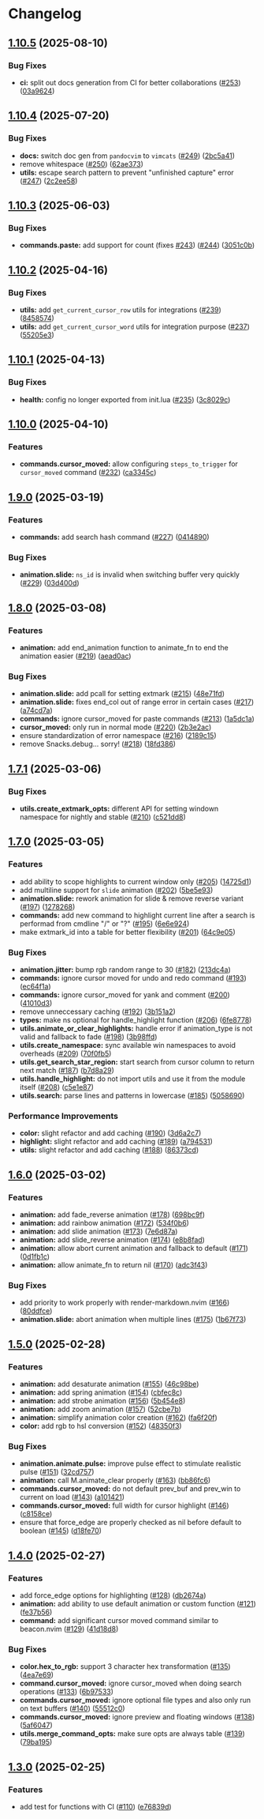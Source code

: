 # Changelog

## [1.10.5](https://github.com/y3owk1n/undo-glow.nvim/compare/v1.10.4...v1.10.5) (2025-08-10)


### Bug Fixes

* **ci:** split out docs generation from CI for better collaborations ([#253](https://github.com/y3owk1n/undo-glow.nvim/issues/253)) ([03a9624](https://github.com/y3owk1n/undo-glow.nvim/commit/03a96242e95ec7df24b97169aa04720c190cb83b))

## [1.10.4](https://github.com/y3owk1n/undo-glow.nvim/compare/v1.10.3...v1.10.4) (2025-07-20)


### Bug Fixes

* **docs:** switch doc gen from `pandocvim` to `vimcats` ([#249](https://github.com/y3owk1n/undo-glow.nvim/issues/249)) ([2bc5a41](https://github.com/y3owk1n/undo-glow.nvim/commit/2bc5a41dd5243006d755df2265275742d0763470))
* remove whitespace ([#250](https://github.com/y3owk1n/undo-glow.nvim/issues/250)) ([62ae373](https://github.com/y3owk1n/undo-glow.nvim/commit/62ae37311fd71a2d5da32b1b30ca9882d7c7b86a))
* **utils:** escape search pattern to prevent "unfinished capture" error ([#247](https://github.com/y3owk1n/undo-glow.nvim/issues/247)) ([2c2ee58](https://github.com/y3owk1n/undo-glow.nvim/commit/2c2ee5819107eac8662ed693008fe47f91c3f8b1))

## [1.10.3](https://github.com/y3owk1n/undo-glow.nvim/compare/v1.10.2...v1.10.3) (2025-06-03)


### Bug Fixes

* **commands.paste:** add support for count (fixes [#243](https://github.com/y3owk1n/undo-glow.nvim/issues/243)) ([#244](https://github.com/y3owk1n/undo-glow.nvim/issues/244)) ([3051c0b](https://github.com/y3owk1n/undo-glow.nvim/commit/3051c0bde5efbc598ac8125c1d5d38b0990a231d))

## [1.10.2](https://github.com/y3owk1n/undo-glow.nvim/compare/v1.10.1...v1.10.2) (2025-04-16)


### Bug Fixes

* **utils:** add `get_current_cursor_row` utils for integrations ([#239](https://github.com/y3owk1n/undo-glow.nvim/issues/239)) ([8458574](https://github.com/y3owk1n/undo-glow.nvim/commit/8458574b2029418dedf2214481598761d68c6341))
* **utils:** add `get_current_cursor_word` utils for integration purpose ([#237](https://github.com/y3owk1n/undo-glow.nvim/issues/237)) ([55205e3](https://github.com/y3owk1n/undo-glow.nvim/commit/55205e319813bb11df19462474e299c08c9ed7c6))

## [1.10.1](https://github.com/y3owk1n/undo-glow.nvim/compare/v1.10.0...v1.10.1) (2025-04-13)


### Bug Fixes

* **health:** config no longer exported from init.lua ([#235](https://github.com/y3owk1n/undo-glow.nvim/issues/235)) ([3c8029c](https://github.com/y3owk1n/undo-glow.nvim/commit/3c8029c2148f9f64da4660ec687502ac80ea3534))

## [1.10.0](https://github.com/y3owk1n/undo-glow.nvim/compare/v1.9.0...v1.10.0) (2025-04-10)


### Features

* **commands.cursor_moved:** allow configuring `steps_to_trigger` for `cursor_moved` command ([#232](https://github.com/y3owk1n/undo-glow.nvim/issues/232)) ([ca3345c](https://github.com/y3owk1n/undo-glow.nvim/commit/ca3345cf44eb902bb27fa2081cb8f3d85fa5c671))

## [1.9.0](https://github.com/y3owk1n/undo-glow.nvim/compare/v1.8.0...v1.9.0) (2025-03-19)


### Features

* **commands:** add search hash command ([#227](https://github.com/y3owk1n/undo-glow.nvim/issues/227)) ([0414890](https://github.com/y3owk1n/undo-glow.nvim/commit/041489034b082b133192726c39b7e879e0031d7d))


### Bug Fixes

* **animation.slide:** `ns_id` is invalid when switching buffer very quickly ([#229](https://github.com/y3owk1n/undo-glow.nvim/issues/229)) ([03d400d](https://github.com/y3owk1n/undo-glow.nvim/commit/03d400d6282c1baff639eeff22c8beca5a4291c2))

## [1.8.0](https://github.com/y3owk1n/undo-glow.nvim/compare/v1.7.1...v1.8.0) (2025-03-08)


### Features

* **animation:** add end_animation function to animate_fn to end the animation easier ([#219](https://github.com/y3owk1n/undo-glow.nvim/issues/219)) ([aead0ac](https://github.com/y3owk1n/undo-glow.nvim/commit/aead0ac612d750df1fe568a4dea9390b3c6059f5))


### Bug Fixes

* **animation.slide:** add pcall for setting extmark ([#215](https://github.com/y3owk1n/undo-glow.nvim/issues/215)) ([48e71fd](https://github.com/y3owk1n/undo-glow.nvim/commit/48e71fdac04645771d0e89ca681ae45c04fd4511))
* **animation.slide:** fixes end_col out of range error in certain cases ([#217](https://github.com/y3owk1n/undo-glow.nvim/issues/217)) ([a74cd7a](https://github.com/y3owk1n/undo-glow.nvim/commit/a74cd7ab1a47d2365b8edfdb74ed35f6ff125338))
* **commands:** ignore cursor_moved for paste commands ([#213](https://github.com/y3owk1n/undo-glow.nvim/issues/213)) ([1a5dc1a](https://github.com/y3owk1n/undo-glow.nvim/commit/1a5dc1ae1ad98d6a3d6395cb405b03794797c47c))
* **cursor_moved:** only run in normal mode ([#220](https://github.com/y3owk1n/undo-glow.nvim/issues/220)) ([2b3e2ac](https://github.com/y3owk1n/undo-glow.nvim/commit/2b3e2ac322621578dce8eb868bb288872915d26b))
* ensure standardization of error namespace ([#216](https://github.com/y3owk1n/undo-glow.nvim/issues/216)) ([2189c15](https://github.com/y3owk1n/undo-glow.nvim/commit/2189c158cea6ce547b02f455b2ba30ce3f70a5ea))
* remove Snacks.debug... sorry! ([#218](https://github.com/y3owk1n/undo-glow.nvim/issues/218)) ([18fd386](https://github.com/y3owk1n/undo-glow.nvim/commit/18fd386b79bf5960aed34b83b3c9887baa4a4e8e))

## [1.7.1](https://github.com/y3owk1n/undo-glow.nvim/compare/v1.7.0...v1.7.1) (2025-03-06)


### Bug Fixes

* **utils.create_extmark_opts:** different API for setting windown namespace for nightly and stable ([#210](https://github.com/y3owk1n/undo-glow.nvim/issues/210)) ([c521dd8](https://github.com/y3owk1n/undo-glow.nvim/commit/c521dd801b56cfc0a14f4fc8c636f987e7bebfb7))

## [1.7.0](https://github.com/y3owk1n/undo-glow.nvim/compare/v1.6.0...v1.7.0) (2025-03-05)


### Features

* add ability to scope highlights to current window only ([#205](https://github.com/y3owk1n/undo-glow.nvim/issues/205)) ([14725d1](https://github.com/y3owk1n/undo-glow.nvim/commit/14725d117e83ca63f1882015633dd82ce78f1462))
* add multiline support for `slide` animation ([#202](https://github.com/y3owk1n/undo-glow.nvim/issues/202)) ([5be5e93](https://github.com/y3owk1n/undo-glow.nvim/commit/5be5e93747be1b7e43f76e5a187ee3575b61dce2))
* **animation.slide:** rework animation for slide & remove reverse variant ([#197](https://github.com/y3owk1n/undo-glow.nvim/issues/197)) ([1278268](https://github.com/y3owk1n/undo-glow.nvim/commit/12782683d7600c0fd5abb07d731eaeeaf64ad285))
* **commands:** add new command to highlight current line after a search is performad from cmdline "/" or "?" ([#195](https://github.com/y3owk1n/undo-glow.nvim/issues/195)) ([6e6e924](https://github.com/y3owk1n/undo-glow.nvim/commit/6e6e924da1b6a38b082d931583499dd6d7dd6893))
* make extmark_id into a table for better flexibility ([#201](https://github.com/y3owk1n/undo-glow.nvim/issues/201)) ([64c9e05](https://github.com/y3owk1n/undo-glow.nvim/commit/64c9e05fe0dffe12f3f1987144288c656ecb8948))


### Bug Fixes

* **animation.jitter:** bump rgb random range to 30 ([#182](https://github.com/y3owk1n/undo-glow.nvim/issues/182)) ([213dc4a](https://github.com/y3owk1n/undo-glow.nvim/commit/213dc4abe12e2335095ab493a80acf406865a196))
* **commands:** ignore cursor moved for undo and redo command ([#193](https://github.com/y3owk1n/undo-glow.nvim/issues/193)) ([ec64f1a](https://github.com/y3owk1n/undo-glow.nvim/commit/ec64f1a712ed26d34dc8be3842b68e75e4912fe1))
* **commands:** ignore cursor_moved for yank and comment ([#200](https://github.com/y3owk1n/undo-glow.nvim/issues/200)) ([41010d3](https://github.com/y3owk1n/undo-glow.nvim/commit/41010d31181d75123c87916a25e4796e0e7c20f8))
* remove unneccessary caching ([#192](https://github.com/y3owk1n/undo-glow.nvim/issues/192)) ([3b151a2](https://github.com/y3owk1n/undo-glow.nvim/commit/3b151a2675b1fd93787372ec5d9cbca7d07ef6a2))
* **types:** make ns optional for handle_highlight function ([#206](https://github.com/y3owk1n/undo-glow.nvim/issues/206)) ([6fe8778](https://github.com/y3owk1n/undo-glow.nvim/commit/6fe877837649bf435346ad03657d6a43f2e4c006))
* **utils.animate_or_clear_highlights:** handle error if animation_type is not valid and fallback to fade ([#198](https://github.com/y3owk1n/undo-glow.nvim/issues/198)) ([3b98ffd](https://github.com/y3owk1n/undo-glow.nvim/commit/3b98ffdfd7cfc2cf3ead8852e68ca9fd6d5e93da))
* **utils.create_namespace:** sync available win namespaces to avoid overheads ([#209](https://github.com/y3owk1n/undo-glow.nvim/issues/209)) ([70f0fb5](https://github.com/y3owk1n/undo-glow.nvim/commit/70f0fb5b9ab30378147b2d401855472922d0ca29))
* **utils.get_search_star_region:** start search from cursor column to return next match ([#187](https://github.com/y3owk1n/undo-glow.nvim/issues/187)) ([b7d8a29](https://github.com/y3owk1n/undo-glow.nvim/commit/b7d8a29a65c44afe0c110f18756180e55f3fda1b))
* **utils.handle_highlight:** do not import utils and use it from the module itself ([#208](https://github.com/y3owk1n/undo-glow.nvim/issues/208)) ([c5e1e87](https://github.com/y3owk1n/undo-glow.nvim/commit/c5e1e873da377bb6a7ef949839e2526d8f095a48))
* **utils.search:** parse lines and patterns in lowercase ([#185](https://github.com/y3owk1n/undo-glow.nvim/issues/185)) ([5058690](https://github.com/y3owk1n/undo-glow.nvim/commit/50586905a6a0f0482c6d761de5cc30a7b49fc3d8))


### Performance Improvements

* **color:** slight refactor and add caching ([#190](https://github.com/y3owk1n/undo-glow.nvim/issues/190)) ([3d6a2c7](https://github.com/y3owk1n/undo-glow.nvim/commit/3d6a2c7e9089126608e04ddacc5e7cbeb74bfd27))
* **highlight:** slight refactor and add caching ([#189](https://github.com/y3owk1n/undo-glow.nvim/issues/189)) ([a794531](https://github.com/y3owk1n/undo-glow.nvim/commit/a794531e1270125edb61462e8aec7717b74b8ff4))
* **utils:** slight refactor and add caching ([#188](https://github.com/y3owk1n/undo-glow.nvim/issues/188)) ([86373cd](https://github.com/y3owk1n/undo-glow.nvim/commit/86373cdff658ebce64c2a136ec737418451cd4ed))

## [1.6.0](https://github.com/y3owk1n/undo-glow.nvim/compare/v1.5.0...v1.6.0) (2025-03-02)


### Features

* **animation:** add fade_reverse animation ([#178](https://github.com/y3owk1n/undo-glow.nvim/issues/178)) ([698bc9f](https://github.com/y3owk1n/undo-glow.nvim/commit/698bc9fa50feaa56c9d867f89c2e24df26b2f52c))
* **animation:** add rainbow animation ([#172](https://github.com/y3owk1n/undo-glow.nvim/issues/172)) ([534f0b6](https://github.com/y3owk1n/undo-glow.nvim/commit/534f0b603d401758e5ad7530de22bd0ce5eb222c))
* **animation:** add slide animation ([#173](https://github.com/y3owk1n/undo-glow.nvim/issues/173)) ([7e6d87a](https://github.com/y3owk1n/undo-glow.nvim/commit/7e6d87a3603633a5e172e22bd9f9fc0278faf2b4))
* **animation:** add slide_reverse animation ([#174](https://github.com/y3owk1n/undo-glow.nvim/issues/174)) ([e8b8fad](https://github.com/y3owk1n/undo-glow.nvim/commit/e8b8fad30ed2a3fa1e03ca5fb8e9331b2b946718))
* **animation:** allow abort current animation and fallback to default ([#171](https://github.com/y3owk1n/undo-glow.nvim/issues/171)) ([0d1fb1c](https://github.com/y3owk1n/undo-glow.nvim/commit/0d1fb1c40fd69e9f3ea4357f413ac23a381a5d3a))
* **animation:** allow animate_fn to return nil ([#170](https://github.com/y3owk1n/undo-glow.nvim/issues/170)) ([adc3f43](https://github.com/y3owk1n/undo-glow.nvim/commit/adc3f43e801bd3ca265a788e524a2d0d54a78ca2))


### Bug Fixes

* add priority to work properly with render-markdown.nvim ([#166](https://github.com/y3owk1n/undo-glow.nvim/issues/166)) ([80ddfce](https://github.com/y3owk1n/undo-glow.nvim/commit/80ddfce3dde741695ac8bd4e6a5a5f884201c96c))
* **animation.slide:** abort animation when multiple lines ([#175](https://github.com/y3owk1n/undo-glow.nvim/issues/175)) ([1b67f73](https://github.com/y3owk1n/undo-glow.nvim/commit/1b67f73ad47b28ca176c8b555a09db91e6a0795a))

## [1.5.0](https://github.com/y3owk1n/undo-glow.nvim/compare/v1.4.0...v1.5.0) (2025-02-28)


### Features

* **animation:** add desaturate animation ([#155](https://github.com/y3owk1n/undo-glow.nvim/issues/155)) ([46c98be](https://github.com/y3owk1n/undo-glow.nvim/commit/46c98bee10e9249e5988cdbc442f05ebbcd26b94))
* **animation:** add spring animation ([#154](https://github.com/y3owk1n/undo-glow.nvim/issues/154)) ([cbfec8c](https://github.com/y3owk1n/undo-glow.nvim/commit/cbfec8c0177a071bb327ca7333456eb2962bd916))
* **animation:** add strobe animation ([#156](https://github.com/y3owk1n/undo-glow.nvim/issues/156)) ([5b454e8](https://github.com/y3owk1n/undo-glow.nvim/commit/5b454e843bf4506a768109813f8018ea715b05f9))
* **animation:** add zoom animation ([#157](https://github.com/y3owk1n/undo-glow.nvim/issues/157)) ([52cbe7b](https://github.com/y3owk1n/undo-glow.nvim/commit/52cbe7bbda2933f7bf29777ab951f9934548f8df))
* **animation:** simplify animation color creation ([#162](https://github.com/y3owk1n/undo-glow.nvim/issues/162)) ([fa6f20f](https://github.com/y3owk1n/undo-glow.nvim/commit/fa6f20f0aacd749455225f8022e3984c429f8a1b))
* **color:** add rgb to hsl conversion ([#152](https://github.com/y3owk1n/undo-glow.nvim/issues/152)) ([48350f3](https://github.com/y3owk1n/undo-glow.nvim/commit/48350f387a9c783226511794f9b275a50904e0f3))


### Bug Fixes

* **animation.animate.pulse:** improve pulse effect to stimulate realistic pulse ([#151](https://github.com/y3owk1n/undo-glow.nvim/issues/151)) ([32cd757](https://github.com/y3owk1n/undo-glow.nvim/commit/32cd757a97e04f0d90dbe5b8fd3ccf48b07d0609))
* **animation:** call M.animate_clear properly ([#163](https://github.com/y3owk1n/undo-glow.nvim/issues/163)) ([bb86fc6](https://github.com/y3owk1n/undo-glow.nvim/commit/bb86fc652e3ffe80cd32a0d7579332729740fc27))
* **commands.cursor_moved:** do not default prev_buf and prev_win to current on load ([#143](https://github.com/y3owk1n/undo-glow.nvim/issues/143)) ([a101421](https://github.com/y3owk1n/undo-glow.nvim/commit/a1014219c787a5c506ab62a54bde61b2ee1ab1bf))
* **commands.cursor_moved:** full width for cursor highlight ([#146](https://github.com/y3owk1n/undo-glow.nvim/issues/146)) ([c8158ce](https://github.com/y3owk1n/undo-glow.nvim/commit/c8158ce7b594b2cb5f735ed394850819cd6fbea1))
* ensure that force_edge are properly checked as nil before default to boolean ([#145](https://github.com/y3owk1n/undo-glow.nvim/issues/145)) ([d18fe70](https://github.com/y3owk1n/undo-glow.nvim/commit/d18fe7082abf386356baa76c627572566ef5e04f))

## [1.4.0](https://github.com/y3owk1n/undo-glow.nvim/compare/v1.3.0...v1.4.0) (2025-02-27)


### Features

* add force_edge options for highlighting ([#128](https://github.com/y3owk1n/undo-glow.nvim/issues/128)) ([db2674a](https://github.com/y3owk1n/undo-glow.nvim/commit/db2674adef05577f37916b2fd48429132871b9c4))
* **animation:** add ability to use default animation or custom function ([#121](https://github.com/y3owk1n/undo-glow.nvim/issues/121)) ([fe37b56](https://github.com/y3owk1n/undo-glow.nvim/commit/fe37b56985f9b671c8fc1a545df63c7b97a757a0))
* **command:** add significant cursor moved command similar to beacon.nvim ([#129](https://github.com/y3owk1n/undo-glow.nvim/issues/129)) ([41d18d8](https://github.com/y3owk1n/undo-glow.nvim/commit/41d18d8e2e7751d66d458942c20d34773adb95c5))


### Bug Fixes

* **color.hex_to_rgb:** support 3 character hex transformation ([#135](https://github.com/y3owk1n/undo-glow.nvim/issues/135)) ([4ea7e69](https://github.com/y3owk1n/undo-glow.nvim/commit/4ea7e6937b36a7ab9e470521145140df7847b649))
* **command.cursor_moved:** ignore cursor_moved when doing search operations ([#133](https://github.com/y3owk1n/undo-glow.nvim/issues/133)) ([6b97533](https://github.com/y3owk1n/undo-glow.nvim/commit/6b975336cf0d778e0d006ef7b34c386c622cb3b2))
* **commands.cursor_moved:** ignore optional file types and also only run on text buffers ([#140](https://github.com/y3owk1n/undo-glow.nvim/issues/140)) ([55512c0](https://github.com/y3owk1n/undo-glow.nvim/commit/55512c0399986bb1d126a199de0d6dafcbd5e122))
* **commands.cursor_moved:** ignore preview and floating windows ([#138](https://github.com/y3owk1n/undo-glow.nvim/issues/138)) ([5af6047](https://github.com/y3owk1n/undo-glow.nvim/commit/5af604726a696e4fa7f1f47d492bea4f3705df24))
* **utils.merge_command_opts:** make sure opts are always table ([#139](https://github.com/y3owk1n/undo-glow.nvim/issues/139)) ([79ba195](https://github.com/y3owk1n/undo-glow.nvim/commit/79ba1953c1dfc4de0460e99f3e5f6ce1e1ab4a69))

## [1.3.0](https://github.com/y3owk1n/undo-glow.nvim/compare/v1.2.1...v1.3.0) (2025-02-25)


### Features

* add test for functions with CI ([#110](https://github.com/y3owk1n/undo-glow.nvim/issues/110)) ([e76839d](https://github.com/y3owk1n/undo-glow.nvim/commit/e76839daf46910be95dd9b84ba9755a9ed2385e9))
